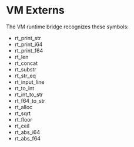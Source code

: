 # VM Externs

The VM runtime bridge recognizes these symbols:

- rt_print_str
- rt_print_i64
- rt_print_f64
- rt_len
- rt_concat
- rt_substr
- rt_str_eq
- rt_input_line
- rt_to_int
- rt_int_to_str
- rt_f64_to_str
- rt_alloc
- rt_sqrt
- rt_floor
- rt_ceil
- rt_abs_i64
- rt_abs_f64
